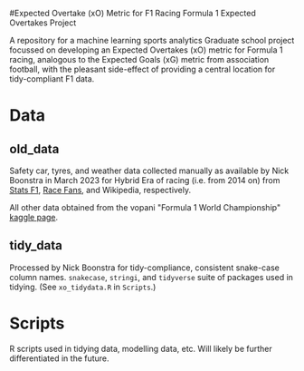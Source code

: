 #Expected Overtake (xO) Metric for F1 Racing
 Formula 1 Expected Overtakes Project

A repository for a machine learning sports analytics Graduate school project focussed on developing an Expected Overtakes (xO) metric for Formula 1 racing, analogous to the Expected Goals (xG) metric from association football, with the pleasant side-effect of providing a central location for tidy-compliant F1 data.

# Data

## old_data
Safety car, tyres, and weather data collected manually as available by Nick Boonstra in March 2023 for Hybrid Era of racing (i.e. from 2014 on) from [Stats F1](statsf1.com), [Race Fans](racefans.net), and Wikipedia, respectively.

All other data obtained from the vopani "Formula 1 World Championship" [kaggle page](https://www.kaggle.com/datasets/rohanrao/formula-1-world-championship-1950-2020).

## tidy_data

Processed by Nick Boonstra for tidy-compliance, consistent snake-case column names. `snakecase`, `stringi`, and `tidyverse` suite of packages used in tidying. (See `xo_tidydata.R` in `Scripts`.)

# Scripts

R scripts used in tidying data, modelling data, etc. Will likely be further differentiated in the future.
